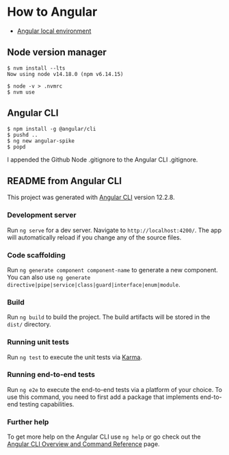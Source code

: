 # How to Angular

* [Angular local environment](https://angular.io/guide/setup-local)

## Node version manager

```
$ nvm install --lts
Now using node v14.18.0 (npm v6.14.15)

$ node -v > .nvmrc
$ nvm use
```

## Angular CLI

```
$ npm install -g @angular/cli
$ pushd ..
$ ng new angular-spike
$ popd
```

I appended the Github Node .gitignore to the Angular CLI .gitignore.






## README from Angular CLI

This project was generated with [Angular CLI](https://github.com/angular/angular-cli) version 12.2.8.

### Development server

Run `ng serve` for a dev server. Navigate to `http://localhost:4200/`. The app will automatically reload if you change any of the source files.

### Code scaffolding

Run `ng generate component component-name` to generate a new component. You can also use `ng generate directive|pipe|service|class|guard|interface|enum|module`.

### Build

Run `ng build` to build the project. The build artifacts will be stored in the `dist/` directory.

### Running unit tests

Run `ng test` to execute the unit tests via [Karma](https://karma-runner.github.io).

### Running end-to-end tests

Run `ng e2e` to execute the end-to-end tests via a platform of your choice. To use this command, you need to first add a package that implements end-to-end testing capabilities.

### Further help

To get more help on the Angular CLI use `ng help` or go check out the [Angular CLI Overview and Command Reference](https://angular.io/cli) page.
